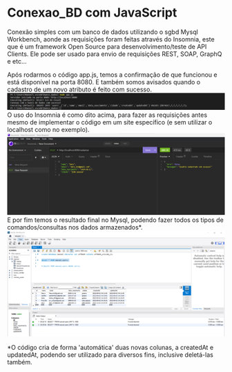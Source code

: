 # Conexao_BD com JavaScript

Conexão simples com um banco de dados utilizando o sgbd Mysql Workbench, aonde as requisições foram feitas através do Insomnia, este que é um framework Open Source para desenvolvimento/teste de API Clients. Ele pode ser usado para envio de requisições REST, SOAP, GraphQ e etc...

Após rodarmos o código app.js, temos a confirmação de que funcionou e está disponível na porta 8080. E também somos avisados quando o cadastro de um novo atributo é feito com sucesso.
![img1](https://github.com/Ell-neto/Conexao_BD/blob/main/imgs/tela_inicial.png)
O uso do Insomnia é como dito acima, para fazer as requisições antes mesmo de implementar o código em um site específico (e sem utilizar o localhost como no exemplo).
![img2](https://github.com/Ell-neto/Conexao_BD/blob/main/imgs/util_insomnia.png)
E por fim temos o resultado final no Mysql, podendo fazer todos os tipos de comandos/consultas nos dados armazenados*.
![img3](https://github.com/Ell-neto/Conexao_BD/blob/main/imgs/vis_mysql.png)


*O código cria de forma 'automática' duas novas colunas, a createdAt e updatedAt, podendo ser utilizado para diversos fins, inclusive deletá-las também.
